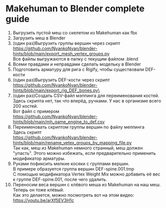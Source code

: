 # Makehuman to Blender complete guide
1) Выгрузить пустой меш со скелетом из Makehuman как fbx
2) Загрузить меш в Blender
3) (один раз)Выгрузить группы вершин через скрипт \
https://github.com/NyankoNyan/blender-hints/blob/main/export_mesh_vertex_groups.py \
Все файлы выгружаются в папку с текущим файлом .blend
4) Всеми правдами и неправдами сделать модельку в Blender
5) Подготовить арматуру для рига с Rigify, чтобы существовали DEF-кости
6) (один раз)Выгрузить DEF-кости через скрипт\
https://github.com/NyankoNyan/blender-hints/blob/main/export_rig_DEF_bones.py\
7) (один раз)Создать CSV-файл мэппинга для переименования костей. Здесь скрипта нет, так что вперёд, ручками. У нас в организме всего 200 костей.\
Вот файл с примером\
https://github.com/NyankoNyan/blender-hints/blob/main/mh_game_engine_to_def.csv
8) Переименовать скриптом группы вершин по файлу меппинга\
Здесь скрипт\
https://github.com/NyankoNyan/blender-hints/blob/main/rename_vetex_groups_by_mapping_file.py \
Так как, меш из Makehuman немного странный, меш должен "упасть". Этого можно избежать, если предварительно применить модификатор арматуры.
9) Руками пофиксить мелкие косяки с группами вершин.\
В примере образуется группа вершин DEF-spine.001.tmp\
С помощью модификатора Vertex Weight Mix можно добавить её вес к группе DEF-spine.001, после чего удалить.
10) Переносим веса вершин с клёвого меша из Makehuman на наш меш. Теперь он тоже клёвый.\
Как это делается, можно посмотреть вот на этом видео:\
https://youtu.be/arXf5EV3H1c
 
